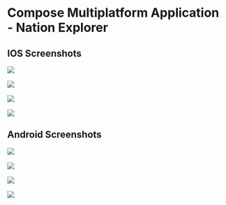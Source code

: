 # Compose Multiplatform Application - Nation Explorer

## IOS Screenshots
<img src="https://github.com/Pablit0x/NationExplorer/assets/76017191/6a6e4115-9936-43ad-bfdd-3bac630a4da1">
<br>
<br>
<img src="https://github.com/Pablit0x/NationExplorer/assets/76017191/fd93a498-a395-4f80-a3bf-7eebbfd26665">
<br>
<br>
<img src="https://github.com/Pablit0x/NationExplorer/assets/76017191/40c33947-799e-4352-a43b-0c1a5746ab62">
<br>
<br>
<img src="https://github.com/Pablit0x/NationExplorer/assets/76017191/21d303c7-8899-4ebe-908e-1c2fe5a68e42">


## Android Screenshots
<img src="https://github.com/Pablit0x/NationExplorer/assets/76017191/523d1e80-27a5-4887-a6ce-9265ad15e02b">
<br>
<br>
<img src="https://github.com/Pablit0x/NationExplorer/assets/76017191/7e735609-6f42-444f-88ba-066271469c4f">
<br>
<br>
<img src="https://github.com/Pablit0x/NationExplorer/assets/76017191/633e25b9-6ebe-442f-a653-bd03609eccdd">
<br>
<br>
<img src="https://github.com/Pablit0x/NationExplorer/assets/76017191/1bd2e3b4-92f7-4ac7-82cf-ecf3005d1e41">
